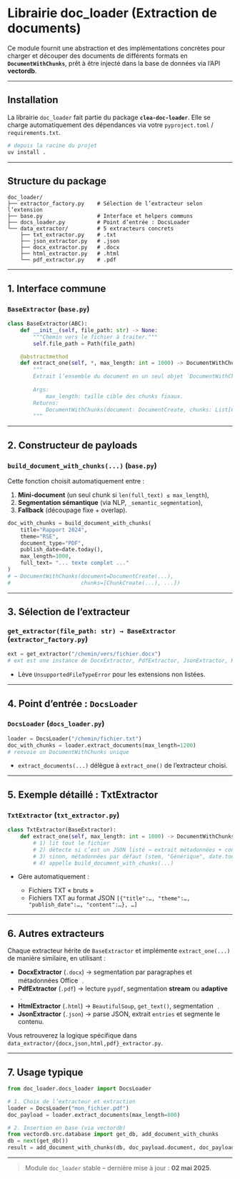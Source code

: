 # Librairie **doc_loader** (Extraction de documents)

Ce module fournit une abstraction et des implémentations concrètes pour charger et découper des documents de différents formats en **`DocumentWithChunks`**, prêt à être injecté dans la base de données via l’API **vectordb**.

---

## Installation

La librairie `doc_loader` fait partie du package **`clea-doc-loader`**. Elle se charge automatiquement des dépendances via votre `pyproject.toml` / `requirements.txt`.

```bash
# depuis la racine du projet
uv install .
````

---

## Structure du package

```
doc_loader/
├── extractor_factory.py    # Sélection de l’extracteur selon l’extension
├── base.py                 # Interface et helpers communs
├── docs_loader.py          # Point d’entrée : DocsLoader
└── data_extractor/         # 5 extracteurs concrets
    ├── txt_extractor.py    # .txt
    ├── json_extractor.py   # .json
    ├── docx_extractor.py   # .docx
    ├── html_extractor.py   # .html
    └── pdf_extractor.py    # .pdf
```

---

## 1. Interface commune

### `BaseExtractor` (`base.py`)&#x20;

```python
class BaseExtractor(ABC):
    def __init__(self, file_path: str) -> None:
        """Chemin vers le fichier à traiter."""
        self.file_path = Path(file_path)

    @abstractmethod
    def extract_one(self, *, max_length: int = 1000) -> DocumentWithChunks:
        """
        Extrait l’ensemble du document en un seul objet `DocumentWithChunks`.
        
        Args:
            max_length: taille cible des chunks finaux.
        Returns:
            DocumentWithChunks(document: DocumentCreate, chunks: List[ChunkCreate])
        """
```

---

## 2. Constructeur de payloads

### `build_document_with_chunks(...)` (`base.py`)&#x20;

Cette fonction choisit automatiquement entre :

1. **Mini-document** (un seul chunk si `len(full_text) ≤ max_length`),
2. **Segmentation sémantique** (via NLP, `_semantic_segmentation`),
3. **Fallback** (découpage fixe + overlap).

```python
doc_with_chunks = build_document_with_chunks(
    title="Rapport 2024",
    theme="RSE",
    document_type="PDF",
    publish_date=date.today(),
    max_length=1000,
    full_text= "... texte complet ..."
)
# → DocumentWithChunks(document=DocumentCreate(...),
#                      chunks=[ChunkCreate(...), ...])
```

---

## 3. Sélection de l’extracteur

### `get_extractor(file_path: str) → BaseExtractor` (`extractor_factory.py`)&#x20;

```python
ext = get_extractor("/chemin/vers/fichier.docx")
# ext est une instance de DocxExtractor, PdfExtractor, JsonExtractor, HtmlExtractor ou TxtExtractor.
```

* Lève `UnsupportedFileTypeError` pour les extensions non listées.

---

## 4. Point d’entrée : `DocsLoader`

### `DocsLoader` (`docs_loader.py`)&#x20;

```python
loader = DocsLoader("/chemin/fichier.txt")
doc_with_chunks = loader.extract_documents(max_length=1200)
# renvoie un DocumentWithChunks unique
```

* `extract_documents(...)` délègue à `extract_one()` de l’extracteur choisi.

---

## 5. Exemple détaillé : **TxtExtractor**

### `TxtExtractor` (`txt_extractor.py`)&#x20;

```python
class TxtExtractor(BaseExtractor):
    def extract_one(self, max_length: int = 1000) -> DocumentWithChunks:
        # 1) lit tout le fichier
        # 2) détecte si c’est un JSON listé → extrait métadonnées + contenu
        # 3) sinon, métadonnées par défaut (stem, "Générique", date.today())
        # 4) appelle build_document_with_chunks(...)
```

* Gère automatiquement :

  * Fichiers TXT « bruts »
  * Fichiers TXT au format JSON `[{"title":…, "theme":…, "publish_date":…, "content":…}, …]`

---

## 6. Autres extracteurs

Chaque extracteur hérite de `BaseExtractor` et implémente `extract_one(...)` de manière similaire, en utilisant :

* **DocxExtractor** (`.docx`) → segmentation par paragraphes et métadonnées Office ﹒
* **PdfExtractor** (`.pdf`) → lecture `pypdf`, segmentation **stream** ou **adaptive** ﹒
* **HtmlExtractor** (`.html`) → `BeautifulSoup`, `get_text()`, segmentation ﹒
* **JsonExtractor** (`.json`) → parse JSON, extrait `entries` et segmente le contenu.

Vous retrouverez la logique spécifique dans `data_extractor/{docx,json,html,pdf}_extractor.py`.

---

## 7. Usage typique

```python
from doc_loader.docs_loader import DocsLoader

# 1. Choix de l’extracteur et extraction
loader = DocsLoader("mon_fichier.pdf")
doc_payload = loader.extract_documents(max_length=800)

# 2. Insertion en base (via vectordb)
from vectordb.src.database import get_db, add_document_with_chunks
db = next(get_db())
result = add_document_with_chunks(db, doc_payload.document, doc_payload.chunks)
```

---

> Module `doc_loader` stable – dernière mise à jour : **02 mai 2025**.
